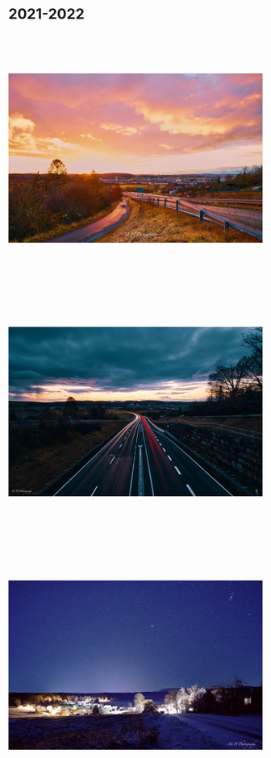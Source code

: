 # 2021-2022


<p style="text-align:center;"><img loading="lazy" src="01.jpg" alt="" style="object-fit:scale-down;
height:500px;/></p>


<p style="text-align:center;"><img loading="lazy" src="02.jpg" alt="" style="object-fit:scale-down;
height:500px;/></p>


<p style="text-align:center;"><img loading="lazy" src="03.jpg" alt="" style="object-fit:scale-down;
height:500px;/></p>


<p style="text-align:center;"><img loading="lazy" src="04.jpeg" alt="" style="object-fit:scale-down;
height:500px;/></p>

<p style="text-align:center;"><img loading="lazy" src="05.jpeg" alt="" style="object-fit:scale-down;
height:500px;/></p>


<p style="text-align:center;"><img loading="lazy" src="06.jpeg" alt="" style="object-fit:scale-down;
height:500px;/></p>


<p style="text-align:center;"><img loading="lazy" src="07.jpg" alt="" style="object-fit:scale-down;
height:500px;/></p>

